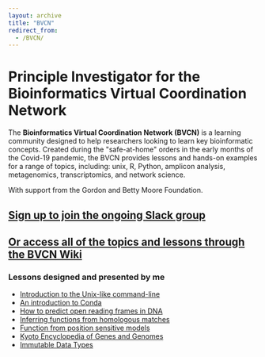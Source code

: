 ```yaml
---
layout: archive
title: "BVCN"
redirect_from: 
  - /BVCN/
---
```


# Principle Investigator for the Bioinformatics Virtual Coordination Network

The **Bioinformatics Virtual Coordination Network (BVCN)** is a learning community designed to help researchers looking to learn key bioinformatic concepts. Created during the "safe-at-home" orders in the early months of the Covid-19 pandemic, the BVCN provides lessons and hands-on examples for a range of topics, including: unix, R, Python, amplicon analysis, metagenomics, transcriptomics, and network science.

With support from the Gordon and Betty Moore Foundation.

## [Sign up to join the ongoing Slack group](https://biovcnet.github.io/_pages/get-involved/)

## [Or access all of the topics and lessons through the BVCN Wiki](https://github.com/biovcnet/biovcnet.github.io/wiki)

### Lessons designed and presented by me

* [Introduction to the Unix-like command-line](https://github.com/biovcnet/biovcnet.github.io/wiki/TOPIC%3A-Unix#Lesson-1----An-introduction-to-the-Unix-like-command-line)
* [An introduction to Conda](https://github.com/biovcnet/biovcnet.github.io/wiki/TOPIC%3A-Unix#Lesson-2----An-introduction-to-Conda)
* [How to predict open reading frames in DNA](https://github.com/biovcnet/biovcnet.github.io/wiki/TOPIC%3A-Functional-Annotation#Lesson-1----How-to-predict-open-reading-frames-on-DNA)
* [Inferring functions from homologous matches](https://github.com/biovcnet/biovcnet.github.io/wiki/TOPIC%3A-Functional-Annotation#lesson-2----inferring-function-from-homologous-matches)
* [Function from position sensitive models](https://github.com/biovcnet/biovcnet.github.io/wiki/TOPIC%3A-Functional-Annotation#lesson-3----function-from-position-sensitive-models)
* [Kyoto Encyclopedia of Genes and Genomes](https://github.com/biovcnet/biovcnet.github.io/wiki/TOPIC%3A-Functional-Annotation#lesson-6----kyoto-encyclopedia-of-genes-and-genomes---kegg)
* [Immutable Data Types](https://github.com/biovcnet/biovcnet.github.io/wiki/TOPIC%3A-Python#lesson-2----immutable-data-types)

